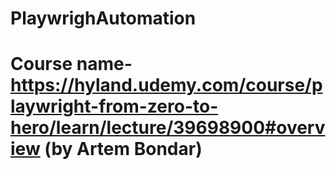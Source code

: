 # PlaywrighAutomation

# Course name- https://hyland.udemy.com/course/playwright-from-zero-to-hero/learn/lecture/39698900#overview  (by Artem Bondar)